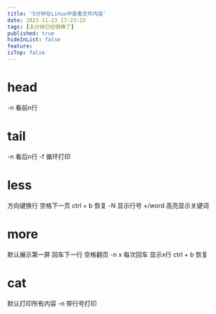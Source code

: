 ```yaml
---
title: '5分钟在Linux中查看文件内容'
date: 2023-11-23 17:23:23
tags: [五分钟已经很棒了]
published: true
hideInList: false
feature: 
isTop: false
---
```

# head

-n 看前n行

# tail

-n 看后n行
-f 循环打印

# less

方向键换行
空格下一页
ctrl + b 恢复
-N 显示行号
+/word 高亮显示关键词

# more

默认展示第一屏
回车下一行
空格翻页
-n x 每次回车  显示x行 ctrl + b 恢复

# cat

默认打印所有内容
-n 带行号打印
